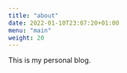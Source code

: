 ```yaml
---
title: "about"
date: 2022-01-10T23:07:20+01:00
menu: "main"
weight: 20
---
```


This is my personal blog.

